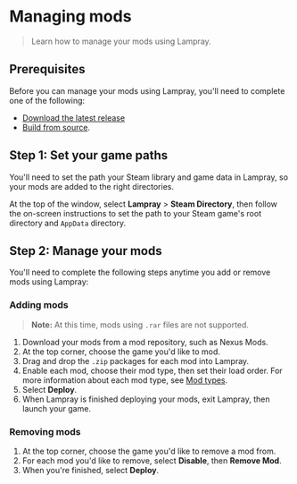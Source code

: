 # Managing mods

> Learn how to manage your mods using Lampray.

## Prerequisites

Before you can manage your mods using Lampray, you'll need to complete one of the following:

- [Download the latest release](../README.md#quick-start)
- [Build from source](./building-from-source.md).

## Step 1: Set your game paths

You'll need to set the path your Steam library and game data in Lampray, so your mods are added to the right directories.

At the top of the window, select **Lampray** > **Steam Directory**, then follow the on-screen instructions to set the path to your Steam game's root directory and `AppData` directory.

## Step 2: Manage your mods

You'll need to complete the following steps anytime you add or remove mods using Lampray:

### Adding mods

> **Note:** At this time, mods using `.rar` files are not supported.

1. Download your mods from a mod repository, such as Nexus Mods.
2. At the top corner, choose the game you'd like to mod.
3. Drag and drop the `.zip` packages for each mod into Lampray.
4. Enable each mod, choose their mod type, then set their load order. For more information about each mod type, see [Mod types](about-lampray/mod-types.md). 
5. Select **Deploy**.
6. When Lampray is finished deploying your mods, exit Lampray, then launch your game.

### Removing mods

1. At the top corner, choose the game you'd like to remove a mod from.
2. For each mod you'd like to remove, select **Disable**, then **Remove Mod**.
3. When you're finished, select **Deploy**.
